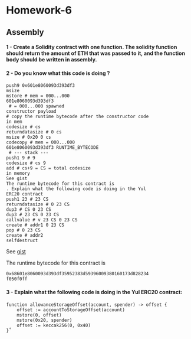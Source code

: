 # Homework-6

## Assembly

#### 1 - Create a Solidity contract with one function. The solidity function should return the amount of ETH that was passed to it, and the function body should be written in assembly.

#### 2 - Do you know what this code is doing ?

```
push9 0x601e8060093d393df3
msize
mstore # mem = 000...000
601e8060093d393df3
 # = 000...000 spawned
constructor payload
# copy the runtime bytecode after the constructor code
in mem
codesize # cs
returndatasize # 0 cs
msize # 0x20 0 cs
codecopy # mem = 000...000
601e8060093d393df3 RUNTIME_BYTECODE
 # --- stack ---
push1 9 # 9
codesize # cs 9
add # cs+9 = CS = total codesize
in memory
See gist
The runtime bytecode for this contract is
. Explain what the following code is doing in the Yul
ERC20 contract
push1 23 # 23 CS
returndatasize # 0 23 CS
dup3 # CS 0 23 CS
dup3 # 23 CS 0 23 CS
callvalue # v 23 CS 0 23 CS
create # addr1 0 23 CS
pop # 0 23 CS
create # addr2
selfdestruct
```

See <a href="https://gist.github.com/extropyCoder/9ddce05801ea7ec0f357ba2d9451b2fb">gist</a>

The runtime bytecode for this contract is

```
0x68601e8060093d393df35952383d59396009380160173d828234
f050f0ff
```

#### 3 - Explain what the following code is doing in the Yul ERC20 contract:

```
function allowanceStorageOffset(account, spender) -> offset {
    offset := accountToStorageOffset(account)
    mstore(0, offset)
    mstore(0x20, spender)
    offset := keccak256(0, 0x40)
}˚
```
